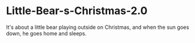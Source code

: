# Little-Bear-s-Christmas-2.0
It's about a little bear playing outside on Christmas, and when the sun goes down, he goes home and sleeps.
